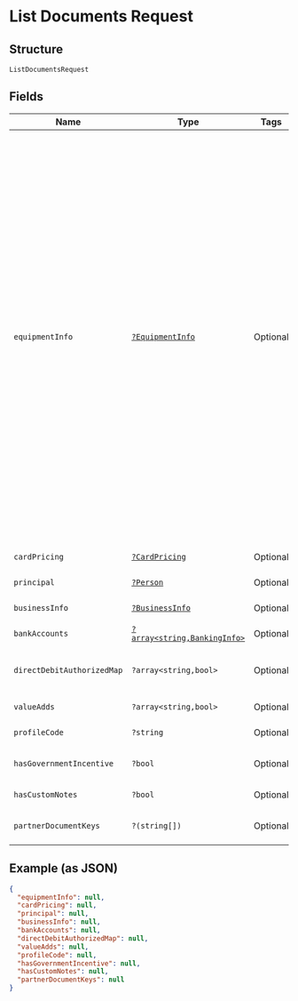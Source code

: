 
# List Documents Request

## Structure

`ListDocumentsRequest`

## Fields

| Name | Type | Tags | Description | Getter | Setter |
|  --- | --- | --- | --- | --- | --- |
| `equipmentInfo` | [`?EquipmentInfo`](../../doc/models/equipment-info.md) | Optional | In NA, it's mandatory to have at least one piece of equipment. For third party vendors<br>managing their own equipment, at least one Value Added Reseller (VAR) code must be sent.<br>Contact your Elavon representative for the VAR code(s).<br><br>          In EU, equipmentInfo is optional and no equipment has to be sent. If you have any equipment <br>          managed by Elavon, contact your Elavon representative for the VAR code(s). | getEquipmentInfo(): ?EquipmentInfo | setEquipmentInfo(?EquipmentInfo equipmentInfo): void |
| `cardPricing` | [`?CardPricing`](../../doc/models/card-pricing.md) | Optional | - | getCardPricing(): ?CardPricing | setCardPricing(?CardPricing cardPricing): void |
| `principal` | [`?Person`](../../doc/models/person.md) | Optional | - | getPrincipal(): ?Person | setPrincipal(?Person principal): void |
| `businessInfo` | [`?BusinessInfo`](../../doc/models/business-info.md) | Optional | - | getBusinessInfo(): ?BusinessInfo | setBusinessInfo(?BusinessInfo businessInfo): void |
| `bankAccounts` | [`?array<string,BankingInfo>`](../../doc/models/banking-info.md) | Optional | - | getBankAccounts(): ?array | setBankAccounts(?array bankAccounts): void |
| `directDebitAuthorizedMap` | `?array<string,bool>` | Optional | - | getDirectDebitAuthorizedMap(): ?array | setDirectDebitAuthorizedMap(?array directDebitAuthorizedMap): void |
| `valueAdds` | `?array<string,bool>` | Optional | - | getValueAdds(): ?array | setValueAdds(?array valueAdds): void |
| `profileCode` | `?string` | Optional | - | getProfileCode(): ?string | setProfileCode(?string profileCode): void |
| `hasGovernmentIncentive` | `?bool` | Optional | - | getHasGovernmentIncentive(): ?bool | setHasGovernmentIncentive(?bool hasGovernmentIncentive): void |
| `hasCustomNotes` | `?bool` | Optional | - | getHasCustomNotes(): ?bool | setHasCustomNotes(?bool hasCustomNotes): void |
| `partnerDocumentKeys` | `?(string[])` | Optional | **Constraints**: *Unique Items Required* | getPartnerDocumentKeys(): ?array | setPartnerDocumentKeys(?array partnerDocumentKeys): void |

## Example (as JSON)

```json
{
  "equipmentInfo": null,
  "cardPricing": null,
  "principal": null,
  "businessInfo": null,
  "bankAccounts": null,
  "directDebitAuthorizedMap": null,
  "valueAdds": null,
  "profileCode": null,
  "hasGovernmentIncentive": null,
  "hasCustomNotes": null,
  "partnerDocumentKeys": null
}
```

